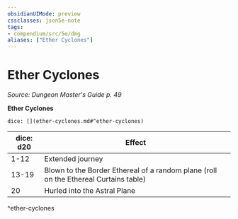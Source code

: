 ```yaml
---
obsidianUIMode: preview
cssclasses: json5e-note
tags:
- compendium/src/5e/dmg
aliases: ["Ether Cyclones"]
---
```

# Ether Cyclones
*Source: Dungeon Master's Guide p. 49* 

**Ether Cyclones**

`dice: [](ether-cyclones.md#^ether-cyclones)`

| dice: d20 | Effect |
|-----------|--------|
| 1-12 | Extended journey |
| 13-19 | Blown to the Border Ethereal of a random plane (roll on the Ethereal Curtains table) |
| 20 | Hurled into the Astral Plane |
^ether-cyclones
